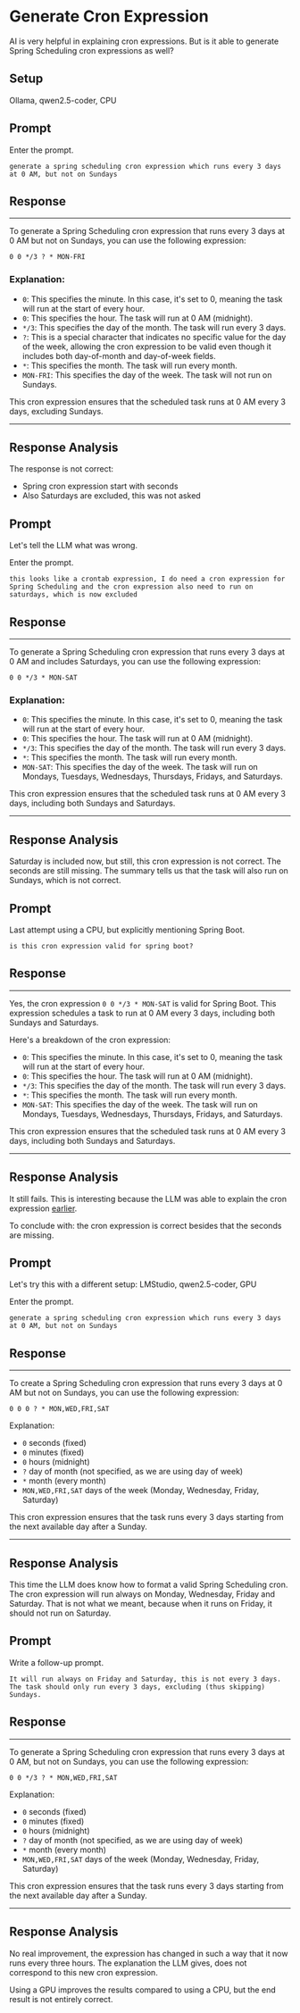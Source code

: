 # Generate Cron Expression

AI is very helpful in explaining cron expressions. But is it able to generate Spring Scheduling cron expressions as well?

## Setup
Ollama, qwen2.5-coder, CPU

## Prompt
Enter the prompt.
```text
generate a spring scheduling cron expression which runs every 3 days at 0 AM, but not on Sundays
```

## Response

---

To generate a Spring Scheduling cron expression that runs every 3 days at 0 AM but not on Sundays, you can use the following expression:

```cron
0 0 */3 ? * MON-FRI
```

### Explanation:
- `0`: This specifies the minute. In this case, it's set to 0, meaning the task will run at the start of every hour.
- `0`: This specifies the hour. The task will run at 0 AM (midnight).
- `*/3`: This specifies the day of the month. The task will run every 3 days.
- `?`: This is a special character that indicates no specific value for the day of the week, allowing the cron expression to be valid even though it includes both day-of-month and day-of-week fields.
- `*`: This specifies the month. The task will run every month.
- `MON-FRI`: This specifies the day of the week. The task will not run on Sundays.

This cron expression ensures that the scheduled task runs at 0 AM every 3 days, excluding Sundays.

---

## Response Analysis
The response is not correct:
* Spring cron expression start with seconds
* Also Saturdays are excluded, this was not asked

## Prompt
Let's tell the LLM what was wrong.

Enter the prompt.
```text
this looks like a crontab expression, I do need a cron expression for Spring Scheduling and the cron expression also need to run on saturdays, which is now excluded
```

## Response

---

To generate a Spring Scheduling cron expression that runs every 3 days at 0 AM and includes Saturdays, you can use the following expression:

```cron
0 0 */3 * MON-SAT
```

### Explanation:
- `0`: This specifies the minute. In this case, it's set to 0, meaning the task will run at the start of every hour.
- `0`: This specifies the hour. The task will run at 0 AM (midnight).
- `*/3`: This specifies the day of the month. The task will run every 3 days.
- `*`: This specifies the month. The task will run every month.
- `MON-SAT`: This specifies the day of the week. The task will run on Mondays, Tuesdays, Wednesdays, Thursdays, Fridays, and Saturdays.

This cron expression ensures that the scheduled task runs at 0 AM every 3 days, including both Sundays and Saturdays.

---

## Response Analysis
Saturday is included now, but still, this cron expression is not correct. The seconds are still missing. The summary tells us that the task will also run on Sundays, which is not correct.

## Prompt
Last attempt using a CPU, but explicitly mentioning Spring Boot.

```text
is this cron expression valid for spring boot?
```

## Response

---

Yes, the cron expression `0 0 */3 * MON-SAT` is valid for Spring Boot. This expression schedules a task to run at 0 AM every 3 days, including both Sundays and Saturdays.

Here's a breakdown of the cron expression:

- `0`: This specifies the minute. In this case, it's set to 0, meaning the task will run at the start of every hour.
- `0`: This specifies the hour. The task will run at 0 AM (midnight).
- `*/3`: This specifies the day of the month. The task will run every 3 days.
- `*`: This specifies the month. The task will run every month.
- `MON-SAT`: This specifies the day of the week. The task will run on Mondays, Tuesdays, Wednesdays, Thursdays, Fridays, and Saturdays.

This cron expression ensures that the scheduled task runs at 0 AM every 3 days, including both Sundays and Saturdays.

---

## Response Analysis
It still fails. This is interesting because the LLM was able to explain the cron expression [earlier](../explain-cron/README.md).

To conclude with: the cron expression is correct besides that the seconds are missing.

## Prompt
Let's try this with a different setup: LMStudio, qwen2.5-coder, GPU

Enter the prompt.
```text
generate a spring scheduling cron expression which runs every 3 days at 0 AM, but not on Sundays
```

## Response

---

To create a Spring Scheduling cron expression that runs every 3 days at 0 AM but not on Sundays, you can use the following expression:

```cron
0 0 0 ? * MON,WED,FRI,SAT
```

Explanation:
- `0` seconds (fixed)
- `0` minutes (fixed)
- `0` hours (midnight)
- `?` day of month (not specified, as we are using day of week)
- `*` month (every month)
- `MON,WED,FRI,SAT` days of the week (Monday, Wednesday, Friday, Saturday)

This cron expression ensures that the task runs every 3 days starting from the next available day after a Sunday.

---

## Response Analysis
This time the LLM does know how to format a valid Spring Scheduling cron. The cron expression will run always on Monday, Wednesday, Friday and Saturday. That is not what we meant, because when it runs on Friday, it should not run on Saturday.

## Prompt
Write a follow-up prompt.
```text
It will run always on Friday and Saturday, this is not every 3 days. The task should only run every 3 days, excluding (thus skipping) Sundays.
```

## Response

---

To generate a Spring Scheduling cron expression that runs every 3 days at 0 AM, but not on Sundays, you can use the following expression:

```cron
0 0 */3 ? * MON,WED,FRI,SAT
```

Explanation:
- `0` seconds (fixed)
- `0` minutes (fixed)
- `0` hours (midnight)
- `?` day of month (not specified, as we are using day of week)
- `*` month (every month)
- `MON,WED,FRI,SAT` days of the week (Monday, Wednesday, Friday, Saturday)

This cron expression ensures that the task runs every 3 days starting from the next available day after a Sunday.

---

## Response Analysis
No real improvement, the expression has changed in such a way that it now runs every three hours. The explanation the LLM gives, does not correspond to this new cron expression.

Using a GPU improves the results compared to using a CPU, but the end result is not entirely correct.